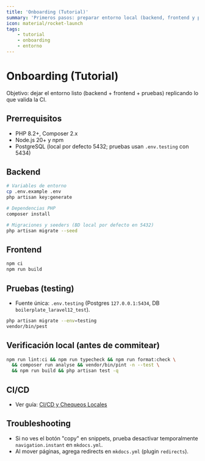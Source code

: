 ```yaml
---
title: 'Onboarding (Tutorial)'
summary: 'Primeros pasos: preparar entorno local (backend, frontend y pruebas) replicando lo que valida la CI.'
icon: material/rocket-launch
tags:
    - tutorial
    - onboarding
    - entorno
---
```


# Onboarding (Tutorial)

Objetivo: dejar el entorno listo (backend + frontend + pruebas) replicando lo que valida la CI.

## Prerrequisitos

- PHP 8.2+, Composer 2.x
- Node.js 20+ y npm
- PostgreSQL (local por defecto 5432; pruebas usan `.env.testing` con 5434)

## Backend

```bash
# Variables de entorno
cp .env.example .env
php artisan key:generate

# Dependencias PHP
composer install

# Migraciones y seeders (BD local por defecto en 5432)
php artisan migrate --seed
```

## Frontend

```bash
npm ci
npm run build
```

## Pruebas (testing)

- Fuente única: `.env.testing` (Postgres `127.0.0.1:5434`, DB `boilerplate_laravel12_test`).

```bash
php artisan migrate --env=testing
vendor/bin/pest
```

## Verificación local (antes de commitear)

```bash
npm run lint:ci && npm run typecheck && npm run format:check \
  && composer run analyse && vendor/bin/pint -n --test \
  && npm run build && php artisan test -q
```

## CI/CD

- Ver guía: [CI/CD y Chequeos Locales](../ci-cd.md)

## Troubleshooting

- Si no ves el botón "copy" en snippets, prueba desactivar temporalmente `navigation.instant` en `mkdocs.yml`.
- Al mover páginas, agrega redirects en `mkdocs.yml` (plugin `redirects`).
